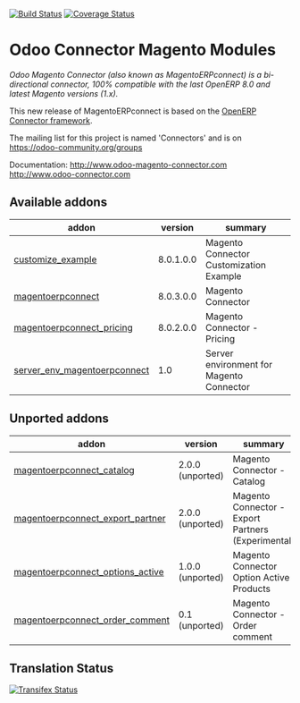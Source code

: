 [![Build Status](https://travis-ci.org/OCA/connector-magento.svg?branch=8.0)](https://travis-ci.org/OCA/connector-magento)
[![Coverage Status](https://coveralls.io/repos/OCA/connector-magento/badge.svg?branch=8.0)](https://coveralls.io/r/OCA/connector-magento?branch=8.0)

Odoo Connector Magento Modules
==============================

*Odoo Magento Connector (also known as MagentoERPconnect) is a bi-directional connector, 100% compatible with the last OpenERP 8.0 and latest Magento versions (1.x).*

This new release of MagentoERPconnect is based on the [OpenERP Connector framework](https://github.com/OCA/connector).

The mailing list for this project is named 'Connectors' and is on https://odoo-community.org/groups

Documentation:
http://www.odoo-magento-connector.com
http://www.odoo-connector.com

[//]: # (addons)
Available addons
----------------
addon | version | summary
--- | --- | ---
[customize_example](customize_example/) | 8.0.1.0.0 | Magento Connector Customization Example
[magentoerpconnect](magentoerpconnect/) | 8.0.3.0.0 | Magento Connector
[magentoerpconnect_pricing](magentoerpconnect_pricing/) | 8.0.2.0.0 | Magento Connector - Pricing
[server_env_magentoerpconnect](server_env_magentoerpconnect/) | 1.0 | Server environment for Magento Connector

Unported addons
---------------
addon | version | summary
--- | --- | ---
[magentoerpconnect_catalog](magentoerpconnect_catalog/) | 2.0.0 (unported) | Magento Connector - Catalog
[magentoerpconnect_export_partner](magentoerpconnect_export_partner/) | 2.0.0 (unported) | Magento Connector - Export Partners (Experimental)
[magentoerpconnect_options_active](magentoerpconnect_options_active/) | 1.0.0 (unported) | Magento Connector Option Active Products
[magentoerpconnect_order_comment](magentoerpconnect_order_comment/) | 0.1 (unported) | Magento Connector - Order comment

[//]: # (end addons)

Translation Status
------------------
[![Transifex Status](https://www.transifex.com/projects/p/OCA-connector-magento-8-0/chart/image_png)](https://www.transifex.com/projects/p/OCA-connector-magento-8-0)
